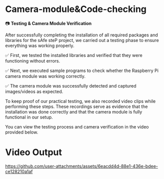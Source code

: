 # Camera-module&Code-checking

📷 **Testing & Camera Module Verification**

After successfully completing the installation of all required packages and libraries for the sAfe steP project, we carried out a testing phase to ensure everything was working properly.

✅ First, we tested the installed libraries and verified that they were functioning without errors.

✅ Next, we executed sample programs to check whether the Raspberry Pi camera module was working correctly.

✅ The camera module was successfully detected and captured images/videos as expected.


To keep proof of our practical testing, we also recorded video clips while performing these steps. These recordings serve as evidence that the installation was done correctly and that the camera module is fully functional in our setup.

You can view the testing process and camera verification in the video provided below.
# **Video Output**

https://github.com/user-attachments/assets/6eacdd4d-88e1-436e-bdee-ce128210a1af
